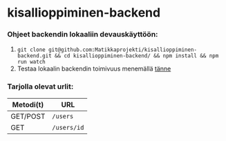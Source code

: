 # kisallioppiminen-backend

### Ohjeet backendin lokaaliin devauskäyttöön:
1. `git clone git@github.com:Matikkaprojekti/kisallioppiminen-backend.git && cd kisallioppiminen-backend/ && npm install && npm run watch`
6. Testaa lokaalin backendin toimivuus menemällä [tänne](http://localhost:8000/)

### Tarjolla olevat urlit:

| Metodi(t) | URL                       |
| --------| --------------------------- |
| GET/POST     | `/users`  |
| GET          | `/users/id`  |
